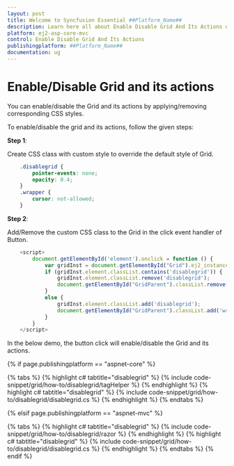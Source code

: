```yaml
---
layout: post
title: Welcome to Syncfusion Essential ##Platform_Name##
description: Learn here all about Enable Disable Grid And Its Actions of Syncfusion Essential ##Platform_Name## widgets based on HTML5 and jQuery.
platform: ej2-asp-core-mvc
control: Enable Disable Grid And Its Actions
publishingplatform: ##Platform_Name##
documentation: ug
---
```



# Enable/Disable Grid and its actions

You can enable/disable the Grid and its actions by applying/removing corresponding CSS styles.

To enable/disable the grid and its actions, follow the given steps:

**Step 1**:

Create CSS class with custom style to override the default style of Grid.

```css
    .disablegrid {
        pointer-events: none;
        opacity: 0.4;
    }
    .wrapper {
        cursor: not-allowed;
    }

```

**Step 2**:

Add/Remove the custom CSS class to the Grid in the click event handler of Button.

```typescript
    <script>
        document.getElementById('element').onclick = function () {
            var gridInst = document.getElementById("Grid").ej2_instances[0];
            if (gridInst.element.classList.contains('disablegrid')) {
                gridInst.element.classList.remove('disablegrid');
                document.getElementById("GridParent").classList.remove('wrapper');
            }
            else {
                gridInst.element.classList.add('disablegrid');
                document.getElementById("GridParent").classList.add('wrapper');
            }
        }
    </script>

```

In the below demo, the button click will enable/disable the Grid and its actions.

{% if page.publishingplatform == "aspnet-core" %}

{% tabs %}
{% highlight c# tabtitle="disablegrid" %}
{% include code-snippet/grid/how-to/disablegrid/tagHelper %}
{% endhighlight %}
{% highlight c# tabtitle="disablegrid" %}
{% include code-snippet/grid/how-to/disablegrid/disablegrid.cs %}
{% endhighlight %}
{% endtabs %}

{% elsif page.publishingplatform == "aspnet-mvc" %}

{% tabs %}
{% highlight c# tabtitle="disablegrid" %}
{% include code-snippet/grid/how-to/disablegrid/razor %}
{% endhighlight %}
{% highlight c# tabtitle="disablegrid" %}
{% include code-snippet/grid/how-to/disablegrid/disablegrid.cs %}
{% endhighlight %}
{% endtabs %}
{% endif %}


